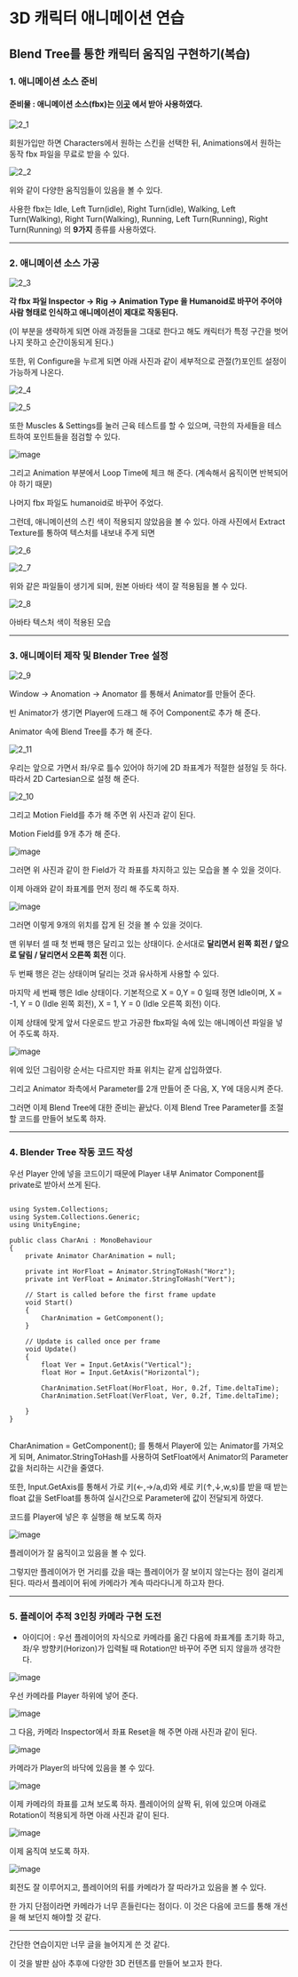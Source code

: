 # 3D 캐릭터 애니메이션 연습


## Blend Tree를 통한 캐릭터 움직임 구현하기(복습)


### 1. 애니메이션 소스 준비

#### 준비물 : 애니메이션 소스(fbx)는 [이곳](https://www.mixamo.com/#/) 에서 받아 사용하였다.

![2_1](https://user-images.githubusercontent.com/66288087/182062799-7f475d63-752b-43d4-a30d-ad0ad9cf6ff6.JPG)

회원가입만 하면 Characters에서 원하는 스킨을 선택한 뒤, Animations에서 원하는 동작 fbx 파일을 무료로 받을 수 있다.

![2_2](https://user-images.githubusercontent.com/66288087/182063069-dd8d36d7-89a7-4b68-9650-2c29cd0f4b99.JPG)

위와 같이 다양한 움직임들이 있음을 볼 수 있다.

사용한 fbx는 Idle, Left Turn(idle), Right Turn(idle), Walking, Left Turn(Walking), Right Turn(Walking), Running, Left Turn(Running), Right Turn(Running) 의 **9가지** 종류를 사용하였다.

<hr>

### 2. 애니메이션 소스 가공

![2_3](https://user-images.githubusercontent.com/66288087/182063585-55eca7e0-d8a8-431c-a818-dfb52d210706.JPG)

**각 fbx 파일 Inspector → Rig → Animation Type 을 Humanoid로 바꾸어 주어야 사람 형태로 인식하고 애니메이션이 제대로 작동된다.**

(이 부분을 생략하게 되면 아래 과정들을 그대로 한다고 해도 캐릭터가 특정 구간을 벗어나지 못하고 순간이동되게 된다.)

또한, 위 Configure을 누르게 되면 아래 사진과 같이 세부적으로 관절(?)포인트 설정이 가능하게 나온다.

![2_4](https://user-images.githubusercontent.com/66288087/182066834-8e123b69-1050-4771-a2b6-1069ab94ff1d.JPG)

![2_5](https://user-images.githubusercontent.com/66288087/182069830-8e13d941-bd5f-45a5-8408-8ad75ff893a1.JPG)

또한 Muscles & Settings를 눌러 근육 테스트를 할 수 있으며, 극한의 자세들을 테스트하여 포인트들을 점검할 수 있다. 

![image](https://user-images.githubusercontent.com/66288087/182103406-ec30b664-cfb4-4a07-a0b5-952ed49bee9e.png)

그리고 Animation 부분에서 Loop Time에 체크 해 준다. (계속해서 움직이면 반복되어야 하기 때문)

나머지 fbx 파일도 humanoid로 바꾸어 주었다.

그런데, 애니메이션의 스킨 색이 적용되지 않았음을 볼 수 있다. 아래 사진에서 Extract Texture를 통하여 텍스처를 내보내 주게 되면

![2_6](https://user-images.githubusercontent.com/66288087/182079910-690665f5-d1a0-45e2-b854-393d8482de78.JPG)

![2_7](https://user-images.githubusercontent.com/66288087/182083240-69f65672-9667-4054-b32b-e398f6ab62c2.JPG)

위와 같은 파일들이 생기게 되며, 원본 아바타 색이 잘 적용됨을 볼 수 있다.

![2_8](https://user-images.githubusercontent.com/66288087/182084139-afb6b63b-3c8a-4e99-a222-a195f0edbc73.JPG)

아바타 텍스처 색이 적용된 모습

<hr>

### 3. 애니메이터 제작 및 Blender Tree 설정

![2_9](https://user-images.githubusercontent.com/66288087/182095755-b2835882-2c5c-4d76-8c8b-46e8160f1251.jpg)

Window → Anomation → Anomator 를 통해서 Animator를 만들어 준다.

빈 Animator가 생기면 Player에 드래그 해 주어 Component로 추가 해 준다.

Animator 속에 Blend Tree를 추가 해 준다.

![2_11](https://user-images.githubusercontent.com/66288087/182098689-01bed1f0-dba0-4e93-881b-925c396a5c82.jpg)

우리는 앞으로 가면서 좌/우로 틀수 있어야 하기에 2D 좌표계가 적절한 설정일 듯 하다. 따라서 2D Cartesian으로 설정 해 준다.

![2_10](https://user-images.githubusercontent.com/66288087/182099074-296140b9-4eb5-422c-a7d0-99ea3d02a789.JPG)

그리고 Motion Field를 추가 해 주면 위 사진과 같이 된다.

Motion Field를 9개 추가 해 준다.

![image](https://user-images.githubusercontent.com/66288087/182099200-11707d30-d380-453d-b52d-a8e717f698ba.png)

그러면 위 사진과 같이 한 Field가 각 좌표를 차지하고 있는 모습을 볼 수 있을 것이다.

이제 아래와 같이 좌표계를 먼저 정리 해 주도록 하자.

![image](https://user-images.githubusercontent.com/66288087/182099481-00df213a-3b57-4a36-aaeb-4dbfd8adbc12.png)

그러면 이렇게 9개의 위치를 잡게 된 것을 볼 수 있을 것이다.

맨 위부터 셀 때 첫 번째 행은 달리고 있는 상태이다. 순서대로 **달리면서 왼쪽 회전 / 앞으로 달림 / 달리면서 오른쪽 회전** 이다.

두 번째 행은 걷는 상태이며 달리는 것과 유사하게 사용할 수 있다.

마지막 세 번째 행은 Idle 상태이다. 기본적으로 X = 0,Y = 0 일때 정면 Idle이며, X = -1, Y = 0 (Idle 왼쪽 회전), X = 1, Y = 0 (Idle 오른쪽 회전) 이다.

이제 상태에 맞게 앞서 다운로드 받고 가공한 fbx파일 속에 있는 애니메이션 파일을 넣어 주도록 하자.

![image](https://user-images.githubusercontent.com/66288087/182100004-3b58cae3-aed9-449d-8e3f-8c23ae03d9ee.png)

위에 있던 그림이랑 순서는 다르지만 좌표 위치는 같게 삽입하였다.

그리고 Animator 좌측에서 Parameter를 2개 만들어 준 다음, X, Y에 대응시켜 준다.

그러면 이제 Blend Tree에 대한 준비는 끝났다. 이제 Blend Tree Parameter를 조절할 코드를 만들어 보도록 하자.

<hr>

### 4. Blender Tree 작동 코드 작성

우선 Player 안에 넣을 코드이기 때문에 Player 내부 Animator Component를 private로 받아서 쓰게 된다.


<pre>
<code>
using System.Collections;
using System.Collections.Generic;
using UnityEngine;

public class CharAni : MonoBehaviour
{
    private Animator CharAnimation = null;

    private int HorFloat = Animator.StringToHash("Horz");
    private int VerFloat = Animator.StringToHash("Vert");

    // Start is called before the first frame update
    void Start()
    {
        CharAnimation = GetComponent<Animator>();
    }

    // Update is called once per frame
    void Update()
    {
        float Ver = Input.GetAxis("Vertical");
        float Hor = Input.GetAxis("Horizontal");

        CharAnimation.SetFloat(HorFloat, Hor, 0.2f, Time.deltaTime);
        CharAnimation.SetFloat(VerFloat, Ver, 0.2f, Time.deltaTime);

    }
}
</code>
</pre>


CharAnimation = GetComponent<Animator>(); 를 통해서 Player에 있는 Animator를 가져오게 되며, Animator.StringToHash를 사용하여 SetFloat에서 Animator의 Parameter 값을 처리하는 시간을 줄였다.

또한, Input.GetAxis를 통해서 가로 키(←,→/a,d)와 세로 키(↑,↓,w,s)를 받을 때 받는 float 값을 SetFloat를 통하여 실시간으로 Parameter에 값이 전달되게 하였다.

코드를 Player에 넣은 후 실행을 해 보도록 하자

![image](https://user-images.githubusercontent.com/66288087/182120058-38f14ecd-269e-4cce-b18b-54124ba09300.png)

플레이어가 잘 움직이고 있음을 볼 수 있다.
  
그렇지만 플레이어가 먼 거리를 갔을 때는 플레이어가 잘 보이지 않는다는 점이 걸리게 된다. 따라서 플레이어 뒤에 카메라가 계속 따라다니게 하고자 한다.

<hr>


### 5. 플레이어 추적 3인칭 카메라 구현 도전


- 아이디어 : 우선 플레이어의 자식으로 카메라를 옮긴 다음에 좌표계를 초기화 하고, 좌/우 방향키(Horizon)가 입력될 때 Rotation만 바꾸어 주면 되지 않을까 생각한다.

![image](https://user-images.githubusercontent.com/66288087/182122114-d406e3a2-59f0-43fb-9801-041f505bbb57.png)

우선 카메라를 Player 하위에 넣어 준다.

![image](https://user-images.githubusercontent.com/66288087/182122604-81ae518c-67e3-4662-a8de-27ef8aa2d83b.png)

그 다음, 카메라 Inspector에서 좌표 Reset을 해 주면 아래 사진과 같이 된다.

![image](https://user-images.githubusercontent.com/66288087/182122709-be400432-cdfd-4edb-b948-3ea43fcbbc75.png)

카메라가 Player의 바닥에 있음을 볼 수 있다.

![image](https://user-images.githubusercontent.com/66288087/182123153-241b9c64-f095-4f43-81af-5db14ce31626.png)

이제 카메라의 좌표를 고쳐 보도록 하자. 플레이어의 살짝 뒤, 위에 있으며 아래로 Rotation이 적용되게 하면 아래 사진과 같이 된다.

![image](https://user-images.githubusercontent.com/66288087/182123331-7876d5eb-c9e2-4aec-bc38-47aa162ac882.png)

이제 움직여 보도록 하자.

![image](https://user-images.githubusercontent.com/66288087/182123403-c5043196-8ac0-4f3a-bd2b-980a2dff0b4e.png)

회전도 잘 이루어지고, 플레이어의 뒤를 카메라가 잘 따라가고 있음을 볼 수 있다.

한 가지 단점이라면 카메라가 너무 흔들린다는 점이다. 이 것은 다음에 코드를 통해 개선을 해 보던지 해야할 것 같다.

<hr>

간단한 연습이지만 너무 글을 늘어지게 쓴 것 같다. 

이 것을 발판 삼아 추후에 다양한 3D 컨텐츠를 만들어 보고자 한다.
